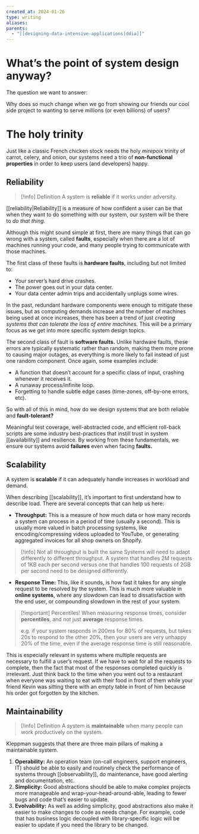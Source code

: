 ```yaml
---
created_at: 2024-01-26
type: writing
aliases: 
parents:
  - "[[designing-data-intensive-applications|ddia]]"
---
```


# What’s the point of system design anyway?

The question we want to answer:

Why does so much change when we go from showing our friends our cool side project to wanting to serve millions (or even billions) of users?

# The holy trinity

Just like a classic French chicken stock needs the holy _mirepoix_ trinity of carrot, celery, and onion, our systems need a trio of **non-functional properties** in order to keep users (and developers) happy.

## Reliability

> [!info] Definition
> A system is **reliable** if it works under adversity.

[[reliability|Reliability]] is a measure of how confident a user can be that when they want to do something with our system, our system will be there to _do that thing._

Although this might sound simple at first, there are many things that can go wrong with a system, called **faults**, especially when there are a lot of machines running your code, and many people trying to communicate with those machines.

The first class of these faults is **hardware faults**, including but not limited to:

- Your server’s hard drive crashes.
- The power goes out in your data center.
- Your data center admin trips and accidentally unplugs some wires.

In the past, redundant hardware components were enough to mitigate these issues, but as computing demands increase and the number of machines being used at once increases, there has been a trend of just _creating systems that can tolerate the loss of entire machines._ This will be a primary focus as we get into more specific system design topics.

The second class of fault is **software faults.** Unlike hardware faults, these errors are typically systematic rather than random, making them more prone to causing major outages, as everything is more likely to fail instead of just one random component. Once again, some examples include:

- A function that doesn’t account for a specific class of input, crashing whenever it receives it.
- A runaway process/infinite loop.
- Forgetting to handle subtle edge cases (time-zones, off-by-one errors, etc).

So with all of this in mind, how do we design systems that are both reliable and **fault-tolerant?**

Meaningful test coverage, well-abstracted code, and efficient roll-back scripts are some industry best-practices that instill trust in system [[availability]] and resilience. By working from these fundamentals, we ensure our systems avoid **failures** even when facing **faults.**

## Scalability

A system is **scalable** if it can adequately handle increases in workload and demand.

When describing [[scalability]], it’s important to first understand how to describe load. There are several concepts that can help us here:

- **Throughput:** This is a measure of how much data or how many records a system can process in a period of time (usually a second). This is usually more valued in batch processing systems, like encoding/compressing videos uploaded to YouTube, or generating aggregated invoices for all shop owners on Shopify.

> [!info] Not all throughput is built the same
> Systems will need to adapt differently to different throughput. A system that handles 2M requests of 1KB each per second versus one that handles 100 requests of 2GB per second need to be designed differently.

- **Response Time:** This, like it sounds, is how fast it takes for any single request to be resolved by the system. This is much more valuable in **online systems**, where any slowdown can lead to dissatisfaction with the end user, or compounding slowdown in the rest of your system.

> [!important] Percentiles!
> When measuring response times, consider **percentiles**, and not just **average** response times.
>
> e.g. if your system responds in 200ms for 80% of requests, but takes 20s to respond to the other 20%, then your users are very unhappy 20% of the time, even if the average response time is still reasonable.

This is especially relevant in systems where multiple requests are necessary to fulfill a user’s request. If we have to wait for all the requests to complete, then the fact that most of the responses completed quickly is irrelevant. Just think back to the time when you went out to a restaurant when everyone was waiting to eat with their food in front of them while your friend Kevin was sitting there with an empty table in front of him because his order got forgotten by the kitchen.

## Maintainability

> [!info] Definition
> A system is **maintainable** when many people can work productively on the system.

Kleppman suggests that there are three main pillars of making a maintainable system.

1. **Operability:** An operation team (on-call engineers, support engineers, IT) should be able to easily and routinely check the performance of systems through [[observability]], do maintenance, have good alerting and documentation, etc.
2. **Simplicity:** Good abstractions should be able to make complex projects more manageable and wrap-your-head-around-able, leading to fewer bugs and code that’s easier to update.
3. **Evolvability:** As well as adding simplicity, good abstractions also make it easier to make changes to code as needs change. For example, code that has business logic decoupled with library-specific logic will be easier to update if you need the library to be changed.
